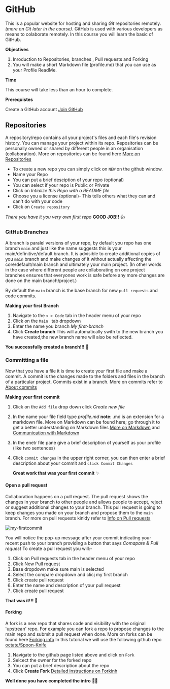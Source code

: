 # GitHub

This is a popular website for hosting and sharing  _Git_ repositories remotely. _(more on Git later in the course)_.
GitHub is used with various developers as means to colaborate remotely. In this course you will learn the basic of GitHub.

**Objectives**
1. Inroduction to Repositories, branches , Pull requests and Forking
2. You will make a short Markdown file (profile.md) that you can use as your Profile ReadMe.

**Time**

This course will take less than an hour to complete.

**Prerequistes**

Create a GitHub account [Join GitHub](https://github.com/join)

## Repositories 

A repository/repo contains all your project's files and each file's revision history. You can manage your project within its repo. Repositories can be personally owned or shared 
by different people in an organisation (collaboration). More on repositories can be found here [More on Repositories](https://docs.github.com/en/repositories/creating-and-managing-repositories/about-repositories)

 * To create a new repo you can simply click on ``NEW`` on the github window.
 *  Name your Repo
 *  You can put a brief desciption of your repo (optional)
 *  You can select if your repo is Public or Private
 *  Click on  _Intialize this Repo with a README file_
 *  Choose you a license (optional)- This tells others what they can and can't do with your code
 *  Click on ``Create repository``

   _There you have it you very own first repo_ **GOOD JOB!!** :+1:



   ### GitHub Branches

   A branch is paralel versions of your repo, by default you repo has one branch ``main`` and just like the name suggests this is your main/definitive/default branch.
   It is advisible to create additional copies of you `main` branch and make changes of it without actually affecting the core/default/main branch and ultimately your main
   project. (In other words in the case where different people are collaborating on one project branches ensures that everyones work is safe before any more changes are done on the main branch/projcet.)

   By default the `main` branch is the base branch for new `pull requests` and code commits.

   **Making your first Branch**

   1. Navigate to the `< > Code` tab in the header menu of your repo
   2. Click on the `Main ` tab dropdown
   3. Enter the name you branch _My first-branch_
   4. Click **Create branch** This will automatically swith to the new branch you have created,the new branch name will also be reflected.

**You successfully created a branch!!!** 🎉


### Committing a file 

Now that you have a file it is time to create your first file and make a commit.
A commit is the changes made to the folders and files in the branch of a particular project. Commits exist in a branch.
More on commits refer to [About commits](https://docs.github.com/en/pull-requests/committing-changes-to-your-project/creating-and-editing-commits/about-commits)

**Making your first commit**
1. Click on the `Add file` drop down click _Create new file_
2. In the name your file field type _profile.md_ 
   **note**: .md is an extension for a markdown file. More on Markdown can be found here; go through it to get a better understanding on Markdown files
   [More on Markdown](https://docs.github.com/en/get-started/writing-on-github/getting-started-with-writing-and-formatting-on-github/basic-writing-and-formatting-syntax)
   and [Communication with Markdown](https://github.com/skills/communicate-using-markdown)
3. In the enetr file pane give a brief description of yourself as your profile (like two sentences)
4. Click `commit changes` in the upper right corner, you can then enter a brief description about your commit and `click Commit Changes`

   **Great work that was your first commit** ✨ 

#### Open a pull request

Collaboration happens on a pull request. The pull request shows the changes in your branch to other people and allows people to accept, reject or suggest additional changes to your branch. This pull request is going to keep changes you made on your branch and propose them to the `main` branch. For more on pull requests kinldy refer to 
[Info on Pull requests](https://docs.github.com/en/pull-requests/collaborating-with-pull-requests/proposing-changes-to-your-work-with-pull-requests/about-pull-requests)

![my-firstcommit](https://github.com/Natasha-Adongo/Bioinformatics-Training/assets/109069282/bcb3a422-10d3-4bdb-b10b-46ba08012148)

You will notice the pop-up message after your commit indicating your recent push to your branch providing a button that says *Comapare & Pull request*
To create a pull request you will:-
1. Click on Pull requests tab in the header menu of your repo
2. Click New Pull request
3. Base dropdown make sure main is selected
4. Select the compare dropdown and clicj my first branch
5. Click create pull request
6. Enter the name and description of your pull request
7. Click create pull request

**That was it!!!**  🎊

#### Forking

A fork is a new repo that shares code and visibility with the original 'upstrean' repo. For example you can fork a repo to propose changes to the main repo and submit a pull request when done. More on forks can be found here [Forking info](https://docs.github.com/en/pull-requests/collaborating-with-pull-requests/working-with-forks)
In this tutorial we will use the following github repo [octate/Spoon-Knife](https://github.com/octocat/Spoon-Knife)

1. Navigate to the github page listed above and click on `Fork`
2. Selcect the owner for the forked repo
3. You can put a brief description about the repo
4. Click  **Create Fork**
   [Detailed instructions on Forkinh](https://docs.github.com/en/get-started/quickstart/fork-a-repo)
   

**Well done you have completed the intro** 🎊🎊


    


   
 
